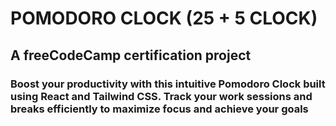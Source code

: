 # POMODORO CLOCK (25 + 5 CLOCK)

## A freeCodeCamp certification project

### Boost your productivity with this intuitive Pomodoro Clock built using React and Tailwind CSS. Track your work sessions and breaks efficiently to maximize focus and achieve your goals
